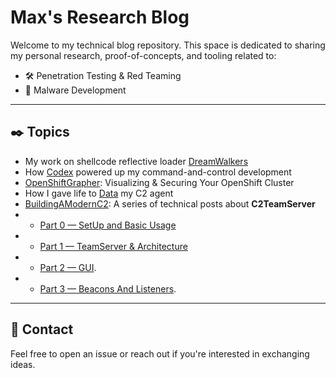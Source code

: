 # Max's Research Blog

Welcome to my technical blog repository. This space is dedicated to sharing my personal research, proof-of-concepts, and tooling related to:

- 🛠️ Penetration Testing & Red Teaming
- 🧬 Malware Development

---

## ✒️ Topics

- My work on shellcode reflective loader [DreamWalkers](./DreamWalkers/)
- How [Codex](./Codex/) powered up my command-and-control development
- [OpenShiftGrapher](./OpenShiftGrapher/): Visualizing & Securing Your OpenShift Cluster
- How I gave life to [Data](./DataAgent/) my C2 agent
- [BuildingAModernC2](./BuildingAModernC2/): A series of technical posts about **C2TeamServer**
- - [Part 0 — SetUp and Basic Usage](./BuildingAModernC2/Part0SetUpAndBasicUsage.md)  
- - [Part 1 — TeamServer & Architecture](./BuildingAModernC2/Part1TeamServerAndArchitecture.md)
- - [Part 2 — GUI](./BuildingAModernC2/Part2Gui.md). 
- - [Part 3 — Beacons And Listeners](./BuildingAModernC2/Part3BeaconsAndListeners.md).


---

## 🔗 Contact

Feel free to open an issue or reach out if you're interested in exchanging ideas.

